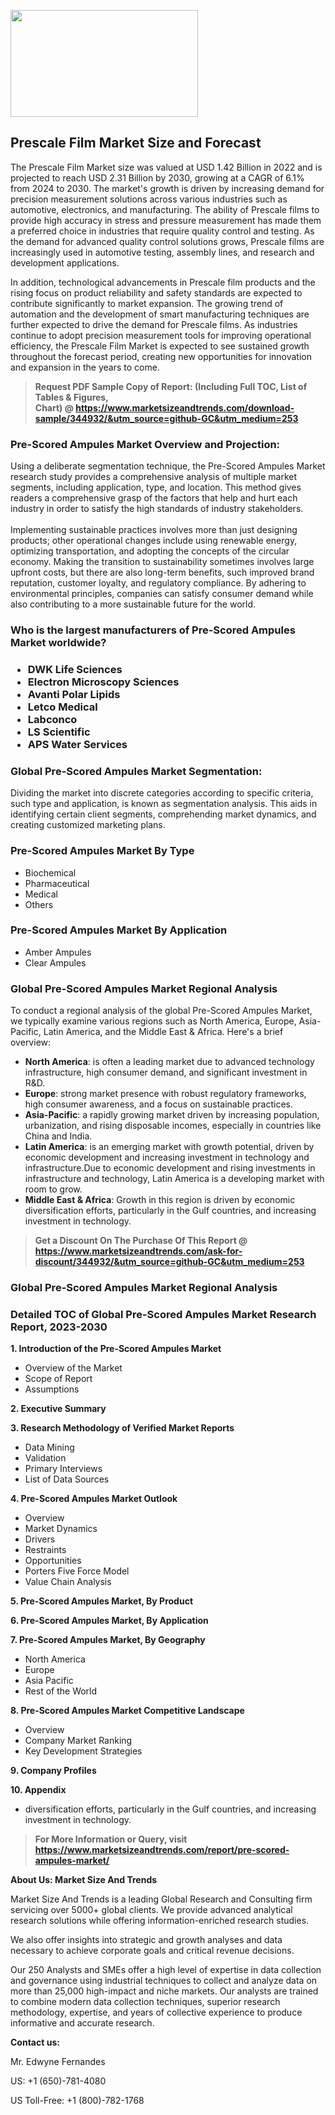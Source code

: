 <p><img class="alignnone size-medium wp-image-20088" src="https://ffe5etoiles.com/wp-content/uploads/2024/12/MST1-300x171.png" alt="" width="300" height="171" /></p><h2>Prescale Film Market Size and Forecast</h2><p>The Prescale Film Market size was valued at USD 1.42 Billion in 2022 and is projected to reach USD 2.31 Billion by 2030, growing at a CAGR of 6.1% from 2024 to 2030. The market's growth is driven by increasing demand for precision measurement solutions across various industries such as automotive, electronics, and manufacturing. The ability of Prescale films to provide high accuracy in stress and pressure measurement has made them a preferred choice in industries that require quality control and testing. As the demand for advanced quality control solutions grows, Prescale films are increasingly used in automotive testing, assembly lines, and research and development applications.</p><p>In addition, technological advancements in Prescale film products and the rising focus on product reliability and safety standards are expected to contribute significantly to market expansion. The growing trend of automation and the development of smart manufacturing techniques are further expected to drive the demand for Prescale films. As industries continue to adopt precision measurement tools for improving operational efficiency, the Prescale Film Market is expected to see sustained growth throughout the forecast period, creating new opportunities for innovation and expansion in the years to come.</p></p><blockquote id="" class=""><strong>Request PDF Sample Copy of Report: (Including Full TOC, List of Tables &amp; Figures, Chart)&nbsp;@&nbsp;<strong><a href="https://www.marketsizeandtrends.com/download-sample/344932/&utm_source=github-GC&utm_medium=253" target="_blank">https://www.marketsizeandtrends.com/download-sample/344932/&utm_source=github-GC&utm_medium=253</a></strong></strong></blockquote><h3 id="" class="">Pre-Scored Ampules Market&nbsp;Overview and Projection:</h3><p id="" class="">Using a deliberate segmentation technique, the Pre-Scored Ampules Market research study provides a comprehensive analysis of multiple market segments, including application, type, and location. This method gives readers a comprehensive grasp of the factors that help and hurt each industry in order to satisfy the high standards of industry stakeholders. <br /> <br />Implementing sustainable practices involves more than just designing products; other operational changes include using renewable energy, optimizing transportation, and adopting the concepts of the circular economy. Making the transition to sustainability sometimes involves large upfront costs, but there are also long-term benefits, such improved brand reputation, customer loyalty, and regulatory compliance. By adhering to environmental principles, companies can satisfy consumer demand while also contributing to a more sustainable future for the world.</p><h3 id="" class="">Who is the largest manufacturers of&nbsp;Pre-Scored Ampules Market worldwide?</h3><h3 class=""><p><ul><li>DWK Life Sciences </li><li> Electron Microscopy Sciences </li><li> Avanti Polar Lipids </li><li> Letco Medical </li><li> Labconco </li><li> LS Scientific </li><li> APS Water Services</li></ul></p></h3><h3 id="" class="">Global&nbsp;Pre-Scored Ampules Market Segmentation:</h3><p id="" class="">Dividing the market into discrete categories according to specific criteria, such type and application, is known as segmentation analysis. This aids in identifying certain client segments, comprehending market dynamics, and creating customized marketing plans.</p><h3 id="" class="">Pre-Scored Ampules Market&nbsp;By Type</h3><p><p><ul><li>Biochemical</li><li> Pharmaceutical</li><li> Medical</li><li> Others</p></li></ul></p></p><h3 id="" class="">Pre-Scored Ampules Market&nbsp;By Application</h3><p class=""><p><ul><li>Amber Ampules</li><li> Clear Ampules</li></ul></p></p><h3 id="" class="">Global Pre-Scored Ampules Market Regional Analysis</h3><p id="" class="">To conduct a regional analysis of the global Pre-Scored Ampules Market, we typically examine various regions such as North America, Europe, Asia-Pacific, Latin America, and the Middle East &amp; Africa. Here's a brief overview:</p><ul><li><strong>North America</strong>: is often a leading market due to advanced technology infrastructure, high consumer demand, and significant investment in R&amp;D.</li><li><strong>Europe</strong>: strong market presence with robust regulatory frameworks, high consumer awareness, and a focus on sustainable practices.</li><li><strong>Asia-Pacific</strong>: a rapidly growing market driven by increasing population, urbanization, and rising disposable incomes, especially in countries like China and India.</li><li><strong>Latin America</strong>: is an emerging market with growth potential, driven by economic development and increasing investment in technology and infrastructure.Due to economic development and rising investments in infrastructure and technology, Latin America is a developing market with room to grow.</li><li><strong>Middle East &amp; Africa</strong>: Growth in this region is driven by economic diversification efforts, particularly in the Gulf countries, and increasing investment in technology.</li></ul><blockquote id="" class=""><strong>Get a Discount On The Purchase Of This Report @ <strong><a href="https://www.marketsizeandtrends.com/ask-for-discount/344932/&utm_source=github-GC&utm_medium=253" target="_blank">https://www.marketsizeandtrends.com/ask-for-discount/344932/&utm_source=github-GC&utm_medium=253</a></strong></strong></blockquote><h3 id="" class="">Global Pre-Scored Ampules Market Regional Analysis</h3><h3 id="" class="">Detailed TOC of Global Pre-Scored Ampules Market Research Report, 2023-2030</h3><p id="" class=""><strong>1. Introduction of the Pre-Scored Ampules Market</strong></p><ul><li>Overview of the Market</li><li>Scope of Report</li><li>Assumptions</li></ul><p id="" class=""><strong>2. Executive Summary</strong></p><p id="" class=""><strong>3. Research Methodology of Verified Market Reports</strong></p><ul><li>Data Mining</li><li>Validation</li><li>Primary Interviews</li><li>List of Data Sources</li></ul><p id="" class=""><strong>4. Pre-Scored Ampules Market Outlook</strong></p><ul><li>Overview</li><li>Market Dynamics</li><li>Drivers</li><li>Restraints</li><li>Opportunities</li><li>Porters Five Force Model</li><li>Value Chain Analysis</li></ul><p id="" class=""><strong>5. Pre-Scored Ampules Market, By Product</strong></p><p id="" class=""><strong>6. Pre-Scored Ampules Market, By Application</strong></p><p id="" class=""><strong>7. Pre-Scored Ampules Market, By Geography</strong></p><ul><li>North America</li><li>Europe</li><li>Asia Pacific</li><li>Rest of the World</li></ul><p id="" class=""><strong>8. Pre-Scored Ampules Market Competitive Landscape</strong></p><ul><li>Overview</li><li>Company Market Ranking</li><li>Key Development Strategies</li></ul><p id="" class=""><strong>9. Company Profiles</strong></p><p id="" class=""><strong>10. Appendix</strong></p><ul><li>diversification efforts, particularly in the Gulf countries, and increasing investment in technology.</li></ul><blockquote id="" class=""><strong>For More Information or Query, visit <strong><strong><a href="https://www.marketsizeandtrends.com/report/pre-scored-ampules-market/" target="_blank">https://www.marketsizeandtrends.com/report/pre-scored-ampules-market/</a></strong></strong></strong></blockquote><p id="" class=""><strong>About Us: Market Size And Trends</strong></p><p id="" class="">Market Size And Trends is a leading Global Research and Consulting firm servicing over 5000+ global clients. We provide advanced analytical research solutions while offering information-enriched research studies.</p><p id="" class="">We also offer insights into strategic and growth analyses and data necessary to achieve corporate goals and critical revenue decisions.</p><p id="" class="">Our 250 Analysts and SMEs offer a high level of expertise in data collection and governance using industrial techniques to collect and analyze data on more than 25,000 high-impact and niche markets. Our analysts are trained to combine modern data collection techniques, superior research methodology, expertise, and years of collective experience to produce informative and accurate research.</p><p id="" class=""><strong>Contact us:</strong></p><p id="" class="">Mr. Edwyne Fernandes</p><p id="" class="">US: +1 (650)-781-4080</p><p id="" class="">US Toll-Free: +1 (800)-782-1768</p>
